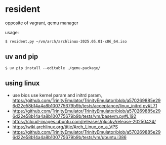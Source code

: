 
# resident

opposite of vagrant, qemu manager

usage:

```
$ resident.py ~/vm/arch/archlinux-2025.05.01-x86_64.iso
```

## uv and pip

```
$ uv pip install --editable ./qemu-package/
```


## using linux 

 - use bios use kernel param and initrd param, https://github.com/TrinityEmulator/TrinityEmulator/blob/a570269885e296d22e58b14a4a8b100775679b9b/tests/acceptance/linux_initrd.py#L71
 - https://github.com/TrinityEmulator/TrinityEmulator/blob/a570269885e296d22e58b14a4a8b100775679b9b/tests/vm/basevm.py#L192
 - https://cloud-images.ubuntu.com/releases/plucky/release-20250424/
 - https://wiki.archlinux.org/title/Arch_Linux_on_a_VPS
 - https://github.com/TrinityEmulator/TrinityEmulator/blob/a570269885e296d22e58b14a4a8b100775679b9b/tests/vm/ubuntu.i386

